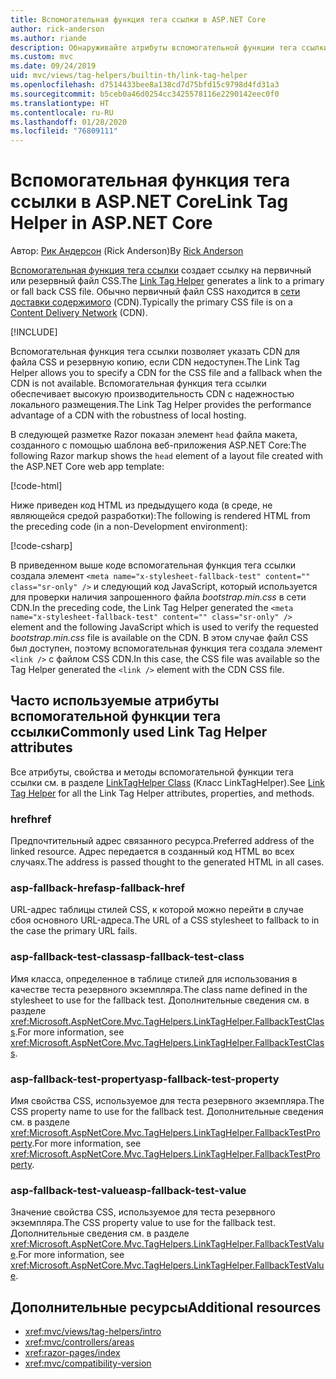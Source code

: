 ```yaml
---
title: Вспомогательная функция тега ссылки в ASP.NET Core
author: rick-anderson
ms.author: riande
description: Обнаруживайте атрибуты вспомогательной функции тега ссылки ASP.NET Core и роль, которую играет каждый атрибут в расширении поведения тега ссылки HTML.
ms.custom: mvc
ms.date: 09/24/2019
uid: mvc/views/tag-helpers/builtin-th/link-tag-helper
ms.openlocfilehash: d7514433bee8a138cd7d75bfd15c9798d4fd31a3
ms.sourcegitcommit: b5ceb0a46d0254cc3425578116e2290142eec0f0
ms.translationtype: HT
ms.contentlocale: ru-RU
ms.lasthandoff: 01/28/2020
ms.locfileid: "76809111"
---
```

# <a name="link-tag-helper-in-aspnet-core"></a><span data-ttu-id="98208-103">Вспомогательная функция тега ссылки в ASP.NET Core</span><span class="sxs-lookup"><span data-stu-id="98208-103">Link Tag Helper in ASP.NET Core</span></span>

<span data-ttu-id="98208-104">Автор: [Рик Андерсон](https://twitter.com/RickAndMSFT) (Rick Anderson)</span><span class="sxs-lookup"><span data-stu-id="98208-104">By [Rick Anderson](https://twitter.com/RickAndMSFT)</span></span>

<span data-ttu-id="98208-105">[Вспомогательная функция тега ссылки](xref:Microsoft.AspNetCore.Mvc.TagHelpers.LinkTagHelper) создает ссылку на первичный или резервный файл CSS.</span><span class="sxs-lookup"><span data-stu-id="98208-105">The [Link Tag Helper](xref:Microsoft.AspNetCore.Mvc.TagHelpers.LinkTagHelper) generates a link to a primary or fall back CSS file.</span></span> <span data-ttu-id="98208-106">Обычно первичный файл CSS находится в [сети доставки содержимого](/office365/enterprise/content-delivery-networks#what-exactly-is-a-cdn) (CDN).</span><span class="sxs-lookup"><span data-stu-id="98208-106">Typically the primary CSS file is on a [Content Delivery Network](/office365/enterprise/content-delivery-networks#what-exactly-is-a-cdn) (CDN).</span></span>

[!INCLUDE[](~/includes/cdn.md)]

<span data-ttu-id="98208-107">Вспомогательная функция тега ссылки позволяет указать CDN для файла CSS и резервную копию, если CDN недоступен.</span><span class="sxs-lookup"><span data-stu-id="98208-107">The Link Tag Helper allows you to specify a CDN for the CSS file and a fallback when the CDN is not available.</span></span> <span data-ttu-id="98208-108">Вспомогательная функция тега ссылки обеспечивает высокую производительность CDN с надежностью локального размещения.</span><span class="sxs-lookup"><span data-stu-id="98208-108">The Link Tag Helper provides the performance advantage of a CDN with the robustness of local hosting.</span></span>

<span data-ttu-id="98208-109">В следующей разметке Razor показан элемент `head` файла макета, созданного с помощью шаблона веб-приложения ASP.NET Core:</span><span class="sxs-lookup"><span data-stu-id="98208-109">The following Razor markup shows the `head` element of a layout file created with the ASP.NET Core web app template:</span></span>

[!code-html[](link-tag-helper/sample/_Layout.cshtml?name=snippet)]

<span data-ttu-id="98208-110">Ниже приведен код HTML из предыдущего кода (в среде, не являющейся средой разработки):</span><span class="sxs-lookup"><span data-stu-id="98208-110">The following is rendered HTML from the preceding code (in a non-Development environment):</span></span>

[!code-csharp[](link-tag-helper/sample/HtmlPage1.html)]

<span data-ttu-id="98208-111">В приведенном выше коде вспомогательная функция тега ссылки создала элемент `<meta name="x-stylesheet-fallback-test" content="" class="sr-only" />` и следующий код JavaScript, который используется для проверки наличия запрошенного файла *bootstrap.min.css* в сети CDN.</span><span class="sxs-lookup"><span data-stu-id="98208-111">In the preceding code, the Link Tag Helper generated the `<meta name="x-stylesheet-fallback-test" content="" class="sr-only" />` element and the following JavaScript which is used to verify the requested *bootstrap.min.css* file is available on the CDN.</span></span> <span data-ttu-id="98208-112">В этом случае файл CSS был доступен, поэтому вспомогательная функция тега создала элемент `<link />` с файлом CSS CDN.</span><span class="sxs-lookup"><span data-stu-id="98208-112">In this case, the CSS file was available so the Tag Helper generated the `<link />` element with the CDN CSS file.</span></span>

## <a name="commonly-used-link-tag-helper-attributes"></a><span data-ttu-id="98208-113">Часто используемые атрибуты вспомогательной функции тега ссылки</span><span class="sxs-lookup"><span data-stu-id="98208-113">Commonly used Link Tag Helper attributes</span></span>

<span data-ttu-id="98208-114">Все атрибуты, свойства и методы вспомогательной функции тега ссылки см. в разделе [LinkTagHelper Class](xref:Microsoft.AspNetCore.Mvc.TagHelpers.LinkTagHelper) (Класс LinkTagHelper).</span><span class="sxs-lookup"><span data-stu-id="98208-114">See [Link Tag Helper](xref:Microsoft.AspNetCore.Mvc.TagHelpers.LinkTagHelper)  for all the Link Tag Helper attributes, properties, and methods.</span></span>

### <a name="href"></a><span data-ttu-id="98208-115">href</span><span class="sxs-lookup"><span data-stu-id="98208-115">href</span></span>

<span data-ttu-id="98208-116">Предпочтительный адрес связанного ресурса.</span><span class="sxs-lookup"><span data-stu-id="98208-116">Preferred address of the linked resource.</span></span> <span data-ttu-id="98208-117">Адрес передается в созданный код HTML во всех случаях.</span><span class="sxs-lookup"><span data-stu-id="98208-117">The address is passed thought to the generated HTML in all cases.</span></span>

### <a name="asp-fallback-href"></a><span data-ttu-id="98208-118">asp-fallback-href</span><span class="sxs-lookup"><span data-stu-id="98208-118">asp-fallback-href</span></span>

<span data-ttu-id="98208-119">URL-адрес таблицы стилей CSS, к которой можно перейти в случае сбоя основного URL-адреса.</span><span class="sxs-lookup"><span data-stu-id="98208-119">The URL of a CSS stylesheet to fallback to in the case the primary URL fails.</span></span>

### <a name="asp-fallback-test-class"></a><span data-ttu-id="98208-120">asp-fallback-test-class</span><span class="sxs-lookup"><span data-stu-id="98208-120">asp-fallback-test-class</span></span>

<span data-ttu-id="98208-121">Имя класса, определенное в таблице стилей для использования в качестве теста резервного экземпляра.</span><span class="sxs-lookup"><span data-stu-id="98208-121">The class name defined in the stylesheet to use for the fallback test.</span></span> <span data-ttu-id="98208-122">Дополнительные сведения см. в разделе <xref:Microsoft.AspNetCore.Mvc.TagHelpers.LinkTagHelper.FallbackTestClass>.</span><span class="sxs-lookup"><span data-stu-id="98208-122">For more information, see <xref:Microsoft.AspNetCore.Mvc.TagHelpers.LinkTagHelper.FallbackTestClass>.</span></span>

### <a name="asp-fallback-test-property"></a><span data-ttu-id="98208-123">asp-fallback-test-property</span><span class="sxs-lookup"><span data-stu-id="98208-123">asp-fallback-test-property</span></span>

<span data-ttu-id="98208-124">Имя свойства CSS, используемое для теста резервного экземпляра.</span><span class="sxs-lookup"><span data-stu-id="98208-124">The CSS property name to use for the fallback test.</span></span> <span data-ttu-id="98208-125">Дополнительные сведения см. в разделе <xref:Microsoft.AspNetCore.Mvc.TagHelpers.LinkTagHelper.FallbackTestProperty>.</span><span class="sxs-lookup"><span data-stu-id="98208-125">For more information, see <xref:Microsoft.AspNetCore.Mvc.TagHelpers.LinkTagHelper.FallbackTestProperty>.</span></span>

### <a name="asp-fallback-test-value"></a><span data-ttu-id="98208-126">asp-fallback-test-value</span><span class="sxs-lookup"><span data-stu-id="98208-126">asp-fallback-test-value</span></span>

<span data-ttu-id="98208-127">Значение свойства CSS, используемое для теста резервного экземпляра.</span><span class="sxs-lookup"><span data-stu-id="98208-127">The CSS property value to use for the fallback test.</span></span> <span data-ttu-id="98208-128">Дополнительные сведения см. в разделе <xref:Microsoft.AspNetCore.Mvc.TagHelpers.LinkTagHelper.FallbackTestValue>.</span><span class="sxs-lookup"><span data-stu-id="98208-128">For more information, see <xref:Microsoft.AspNetCore.Mvc.TagHelpers.LinkTagHelper.FallbackTestValue>.</span></span>

## <a name="additional-resources"></a><span data-ttu-id="98208-129">Дополнительные ресурсы</span><span class="sxs-lookup"><span data-stu-id="98208-129">Additional resources</span></span>

* <xref:mvc/views/tag-helpers/intro>
* <xref:mvc/controllers/areas>
* <xref:razor-pages/index>
* <xref:mvc/compatibility-version>
